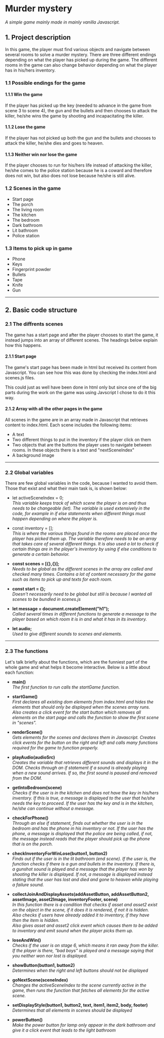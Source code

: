 # Murder mystery 
_A simple game mainly made in mainly vanilla Javascript._
 
## 1. Project description
In this game, the player must find various objects and navigate between several rooms to solve a murder mystery. There are three different endings depending on what the player has picked up during the game. The different rooms in the game can also change behavior depending on what the player has in his/hers inventory.

### 1.1 Possible endings for the game

#### 1.1.1 Win the game
If the player has picked up the key (needed to advance in the game from scene 3 to scene 4), the gun and the bullets and then chooses to attack the killer, he/she wins the game by shooting and incapacitating the killer.

#### 1.1.2 Lose the game
If the player has not picked up both the gun and the bullets and chooses to attack the killer, he/she dies and goes to heaven.

#### 1.1.3 Neither win nor lose the game
If the player chooses to run for his/hers life instead of attacking the killer, he/she comes to the police station because he is a coward and therefore does not win, but also does not lose because he/she is still alive.

### 1.2 Scenes in the game
- Start page
- The porch
- The living room
- The kitchen
- The bedroom
- Dark bathroom
- Lit bathroom
- Police station

### 1.3 Items to pick up in game
- Phone
- Keys
- Fingerprint powder
- Bullets
- Tape
- Knife
- Gun

---

## 2. Basic code structure

### 2.1 The diffrents scenes
 The game has a start page and after the player chooses to start the game, it instead jumps into an array of different scenes. The headings below explain how this happens.

#### 2.1.1 Start page
 The game's start page has been made in html but received its content from Javascript. You can see how this was done by checking the index.html and scenes.js files. 

This could just as well have been done in html only but since one of the big parts during the work on the game was using Javscript I chose to do it this way.


#### 2.1.2 Array with all the other pages in the game
All scenes in the game are in an array made in Javascript that retrieves content to index.html. Each scene includes the following items:
- A text
- Two different things to put in the inventory if the player click on them
- Two objects that are the buttons the player uses to navigate between rooms. In these objects there is a text and "nextSceneIndex"
- A background image

---

### 2.2 Global variables
There are few global variables in the code, because I wanted to avoid them. Those that exist and what their main task is, is shown below:

- let activeSceneIndex = 0;\
_This variable keeps track of which scene the player is on and thus needs to be changeable (let). The variable is used extensively in the code, for example in if else statements when different things must happen depending on where the player is._

- const inventory = [];\
_This is where the various things found in the rooms are placed once the player has picked them up. The variable therefore needs to be an array that takes care of several different things._
_It is also used a lot to check if certain things are in the player's inventory by using if else conditions to generate a certain behavior._

- **const scenes = [{},{}];**\
_Needs to be global as the different scenes in the array are called and checked many times. Contains a lot of content necessary for the game such as items to pick up and texts for each room._

- **const start = {};**\
_Doesn't necessarily need to be global but still is because I wanted all scenes to be bundled in scenes.js_

- **let message = document.createElement("h1");**\
_Called several times in different functions to generate a message to the player based on which room it is in and what it has in its inventory._

- **let audio;**\
_Used to give different sounds to scenes and elements._

---

### 2.3 The functions
Let's talk briefly about the functions, which are the funniest part of the whole game and what helps it become interactive. Below is a little about each function:

- **main()**\
_The first function to run calls the startGame function._

- **startGame()**\
_First declares all existing dom elements from index.html and hides the elements that should only be displayed when the scenes array runs._
_Also creates a click event for the start button which removes all elements on the start page and calls the function to show the first scene in "scenes"._

- **renderScene()**\
_Gets elements for the scenes and declares them in Javascript. Creates click events for the button on the right and left and calls many functions required for the game to function properly._

- **playAudio(audioSrc)**\
_Creates the variable that retrieves different sounds and displays it in the DOM. Checks through an if statement if a sound is already playing when a new sound arrives. If so, the first sound is paused and removed from the DOM._

- **getIntoBedroom(scene)**\
_Checks if the user is in the kitchen and does not have the key in his/hers inventory. If this is true, a message is displayed to the user that he/she needs the key to proceed. If the user has the key and is in the kitchen, he/she can continue without a message._

- **checkForPhone()**\
_Through an else if statement, finds out whether the user is in the bedroom and has the phone in his inventory or not. If the user has the phone, a message is displayed that the police are being called, if not, the message instead reads that the player should pick up the phone that is on the porch._

- **checkInventoryForWinLose(button1, button2)**\
_Finds out if the user is in the lit bathroom (end scene). If the user is, the function checks if there is a gun and bullets in the inventory. If there is, a gunshot sound is played and a message that the player has won by shooting the killer is displayed. If not, a message is displayed instead stating that the user has lost and died and gone to heaven while playing a failure sound._

- **collectJoinAndDisplayAssets(addAssetButton, addAssetButton2, assetImage, asset2Image, inventoryFooter, scene)**\
_In this function there is a condition that checks if asset and asset2 exist on the object in the scene, if it does it is rendered, if not it is hidden._\
_Also checks if users have already added it to inventory, if they have then the item is hidden._\
_Also gives asset and asset2 click event which causes them to be added to inventory and emit sound when the player picks them up._

- **loseAndWin()**\
_Checks if the user is on stage 6, which means it ran away from the killer. If the player is there, "bad boys" is played and a message saying that you neither won nor lost is displayed._

- **showButton(button1, button2)**\
_Determines when the right and left buttons should not be displayed_

- **goNextScene(sceneIndex)**\
_Changes the activeSceneIndex to the scene currently active in the game, then runs the function that fetches all elements for the active scene._

- **setDisplayStyle(button1, button2, text, item1, item2, body, footer)**\
_Determines that all elements in scenes should be displayed_

- **powerButton()**\
_Make the power button for lamp only appear in the dark bathroom and give it a click event that leads to the light bathroom_

 

<!-- > "aasdasd asdas da sdhgas d
> asdasdasd"
 
`git status`
 
```
<body>
  hello world
</body>
```
 
[Min html fil](./index.html) -->
 